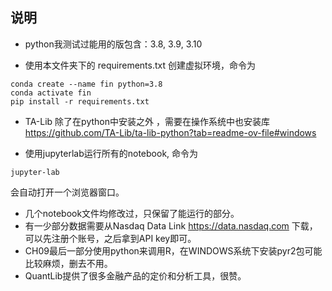 ## 说明
* python我测试过能用的版包含：3.8, 3.9, 3.10

* 使用本文件夹下的 requirements.txt 创建虚拟环境，命令为
```
conda create --name fin python=3.8
conda activate fin 
pip install -r requirements.txt 
```
* TA-Lib 除了在python中安装之外 ，需要在操作系统中也安装库 https://github.com/TA-Lib/ta-lib-python?tab=readme-ov-file#windows 

* 使用jupyterlab运行所有的notebook, 命令为
```
jupyter-lab
```
会自动打开一个浏览器窗口。

* 几个notebook文件均修改过，只保留了能运行的部分。
* 有一少部分数据需要从Nasdaq Data Link https://data.nasdaq.com 下载，可以先注册个账号，之后拿到API key即可。
* CH09最后一部分使用python来调用R，在WINDOWS系统下安装pyr2包可能比较麻烦，删去不用。
* QuantLib提供了很多金融产品的定价和分析工具，很赞。

